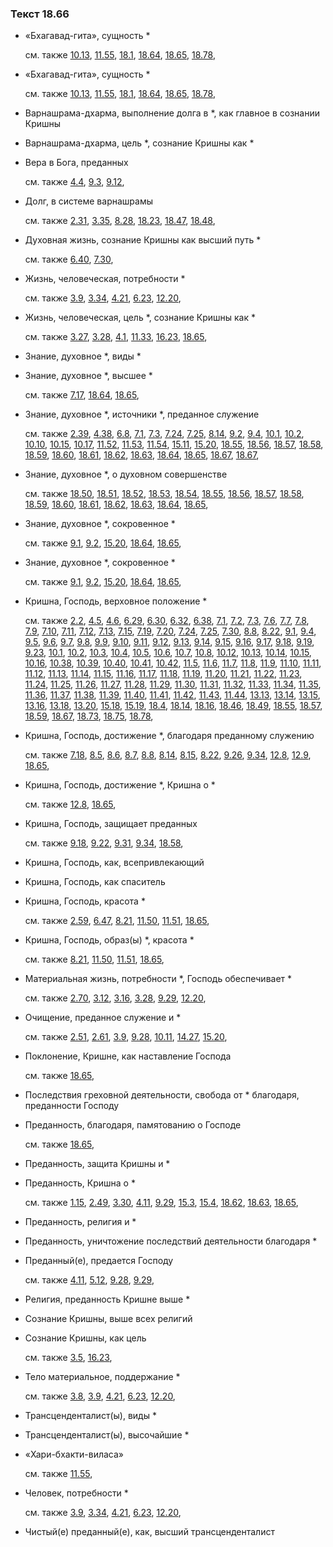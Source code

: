 ### Текст 18.66
	
- «Бхагавад-гита», сущность *

	см. также  [10.13](../10/1013.md),  [11.55](../11/1155.md),  [18.1](../18/1801.md),  [18.64](../18/1864.md),  [18.65](../18/1865.md),  [18.78](../18/1878.md), 
	
- «Бхагавад-гита», сущность *

	см. также  [10.13](../10/1013.md),  [11.55](../11/1155.md),  [18.1](../18/1801.md),  [18.64](../18/1864.md),  [18.65](../18/1865.md),  [18.78](../18/1878.md), 
	
- Варнашрама-дхарма, выполнение долга в *, как главное в сознании Кришны

	
- Варнашрама-дхарма, цель *, сознание Кришны как *

	
- Вера в Бога, преданных

	см. также  [4.4](../04/0404.md),  [9.3](../09/0903.md),  [9.12](../09/0912.md), 
	
- Долг, в системе варнашрамы

	см. также  [2.31](../02/0231.md),  [3.35](../03/0335.md),  [8.28](../08/0828.md),  [18.23](../18/1823.md),  [18.47](../18/1847.md),  [18.48](../18/1848.md), 
	
- Духовная жизнь, сознание Кришны как высший путь *

	см. также  [6.40](../06/0640.md),  [7.30](../07/0730.md), 
	
- Жизнь, человеческая, потребности *

	см. также  [3.9](../03/0309.md),  [3.34](../03/0334.md),  [4.21](../04/0421.md),  [6.23](../06/0623.md),  [12.20](../12/1220.md), 
	
- Жизнь, человеческая, цель *, сознание Кришны как *

	см. также  [3.27](../03/0327.md),  [3.28](../03/0328.md),  [4.1](../04/0401.md),  [11.33](../11/1133.md),  [16.23](../16/1623.md),  [18.65](../18/1865.md), 
	
- Знание, духовное *, виды *

	
- Знание, духовное *, высшее *

	см. также  [7.17](../07/0717.md),  [18.64](../18/1864.md),  [18.65](../18/1865.md), 
	
- Знание, духовное *, источники *, преданное служение

	см. также  [2.39](../02/0239.md),  [4.38](../04/0438.md),  [6.8](../06/0608.md),  [7.1](../07/0701.md),  [7.3](../07/0703.md),  [7.24](../07/0724.md),  [7.25](../07/0725.md),  [8.14](../08/0814.md),  [9.2](../09/0902.md),  [9.4](../09/0904.md),  [10.1](../10/1001.md),  [10.2](../10/1002.md),  [10.10](../10/1010.md),  [10.15](../10/1015.md),  [10.17](../10/1017.md),  [11.52](../11/1152.md),  [11.53](../11/1153.md),  [11.54](../11/1154.md),  [15.11](../15/1511.md),  [15.20](../15/1520.md),  [18.55](../18/1855.md),  [18.56](../18/1856.md),  [18.57](../18/1857.md),  [18.58](../18/1858.md),  [18.59](../18/1859.md),  [18.60](../18/1860.md),  [18.61](../18/1861.md),  [18.62](../18/1862.md),  [18.63](../18/1863.md),  [18.64](../18/1864.md),  [18.65](../18/1865.md),  [18.67](../18/1867.md),  [18.67](../18/1867.md), 
	
- Знание, духовное *, о духовном совершенстве

	см. также  [18.50](../18/1850.md),  [18.51](../18/1851.md),  [18.52](../18/1852.md),  [18.53](../18/1853.md),  [18.54](../18/1854.md),  [18.55](../18/1855.md),  [18.56](../18/1856.md),  [18.57](../18/1857.md),  [18.58](../18/1858.md),  [18.59](../18/1859.md),  [18.60](../18/1860.md),  [18.61](../18/1861.md),  [18.62](../18/1862.md),  [18.63](../18/1863.md),  [18.64](../18/1864.md),  [18.65](../18/1865.md), 
	
- Знание, духовное *, сокровенное *

	см. также  [9.1](../09/0901.md),  [9.2](../09/0902.md),  [15.20](../15/1520.md),  [18.64](../18/1864.md),  [18.65](../18/1865.md), 
	
- Знание, духовное *, сокровенное *

	см. также  [9.1](../09/0901.md),  [9.2](../09/0902.md),  [15.20](../15/1520.md),  [18.64](../18/1864.md),  [18.65](../18/1865.md), 
	
- Кришна, Господь, верховное положение *

	см. также  [2.2](../02/0202.md),  [4.5](../04/0405.md),  [4.6](../04/0406.md),  [6.29](../06/0629.md),  [6.30](../06/0630.md),  [6.32](../06/0632.md),  [6.38](../06/0638.md),  [7.1](../07/0701.md),  [7.2](../07/0702.md),  [7.3](../07/0703.md),  [7.6](../07/0706.md),  [7.7](../07/0707.md),  [7.8](../07/0708.md),  [7.9](../07/0709.md),  [7.10](../07/0710.md),  [7.11](../07/0711.md),  [7.12](../07/0712.md),  [7.13](../07/0713.md),  [7.15](../07/0715.md),  [7.19](../07/0719.md),  [7.20](../07/0720.md),  [7.24](../07/0724.md),  [7.25](../07/0725.md),  [7.30](../07/0730.md),  [8.8](../08/0808.md),  [8.22](../08/0822.md),  [9.1](../09/0901.md),  [9.4](../09/0904.md),  [9.5](../09/0905.md),  [9.6](../09/0906.md),  [9.7](../09/0907.md),  [9.8](../09/0908.md),  [9.9](../09/0909.md),  [9.10](../09/0910.md),  [9.11](../09/0911.md),  [9.12](../09/0912.md),  [9.13](../09/0913.md),  [9.14](../09/0914.md),  [9.15](../09/0915.md),  [9.16](../09/0916.md),  [9.17](../09/0917.md),  [9.18](../09/0918.md),  [9.19](../09/0919.md),  [9.23](../09/0923.md),  [10.1](../10/1001.md),  [10.2](../10/1002.md),  [10.3](../10/1003.md),  [10.4](../10/1004.md),  [10.5](../10/1005.md),  [10.6](../10/1006.md),  [10.7](../10/1007.md),  [10.8](../10/1008.md),  [10.12](../10/1012.md),  [10.13](../10/1013.md),  [10.14](../10/1014.md),  [10.15](../10/1015.md),  [10.16](../10/1016.md),  [10.38](../10/1038.md),  [10.39](../10/1039.md),  [10.40](../10/1040.md),  [10.41](../10/1041.md),  [10.42](../10/1042.md),  [11.5](../11/1105.md),  [11.6](../11/1106.md),  [11.7](../11/1107.md),  [11.8](../11/1108.md),  [11.9](../11/1109.md),  [11.10](../11/1110.md),  [11.11](../11/1111.md),  [11.12](../11/1112.md),  [11.13](../11/1113.md),  [11.14](../11/1114.md),  [11.15](../11/1115.md),  [11.16](../11/1116.md),  [11.17](../11/1117.md),  [11.18](../11/1118.md),  [11.19](../11/1119.md),  [11.20](../11/1120.md),  [11.21](../11/1121.md),  [11.22](../11/1122.md),  [11.23](../11/1123.md),  [11.24](../11/1124.md),  [11.25](../11/1125.md),  [11.26](../11/1126.md),  [11.27](../11/1127.md),  [11.28](../11/1128.md),  [11.29](../11/1129.md),  [11.30](../11/1130.md),  [11.31](../11/1131.md),  [11.32](../11/1132.md),  [11.33](../11/1133.md),  [11.34](../11/1134.md),  [11.35](../11/1135.md),  [11.36](../11/1136.md),  [11.37](../11/1137.md),  [11.38](../11/1138.md),  [11.39](../11/1139.md),  [11.40](../11/1140.md),  [11.41](../11/1141.md),  [11.42](../11/1142.md),  [11.43](../11/1143.md),  [11.44](../11/1144.md),  [13.13](../13/1313.md),  [13.14](../13/1314.md),  [13.15](../13/1315.md),  [13.16](../13/1316.md),  [13.18](../13/1318.md),  [13.20](../13/1320.md),  [15.18](../15/1518.md),  [15.19](../15/1519.md),  [18.4](../18/1804.md),  [18.14](../18/1814.md),  [18.16](../18/1816.md),  [18.46](../18/1846.md),  [18.49](../18/1849.md),  [18.55](../18/1855.md),  [18.57](../18/1857.md),  [18.59](../18/1859.md),  [18.67](../18/1867.md),  [18.73](../18/1873.md),  [18.75](../18/1875.md),  [18.78](../18/1878.md), 
	
- Кришна, Господь, достижение *, благодаря преданному служению

	см. также  [7.18](../07/0718.md),  [8.5](../08/0805.md),  [8.6](../08/0806.md),  [8.7](../08/0807.md),  [8.8](../08/0808.md),  [8.14](../08/0814.md),  [8.15](../08/0815.md),  [8.22](../08/0822.md),  [9.26](../09/0926.md),  [9.34](../09/0934.md),  [12.8](../12/1208.md),  [12.9](../12/1209.md),  [18.65](../18/1865.md), 
	
- Кришна, Господь, достижение *, Кришна о *

	см. также  [12.8](../12/1208.md),  [18.65](../18/1865.md), 
	
- Кришна, Господь, защищает преданных

	см. также  [9.18](../09/0918.md),  [9.22](../09/0922.md),  [9.31](../09/0931.md),  [9.34](../09/0934.md),  [18.58](../18/1858.md), 
	
- Кришна, Господь, как, всепривлекающий

	
- Кришна, Господь, как спаситель

	
- Кришна, Господь, красота *

	см. также  [2.59](../02/0259.md),  [6.47](../06/0647.md),  [8.21](../08/0821.md),  [11.50](../11/1150.md),  [11.51](../11/1151.md),  [18.65](../18/1865.md), 
	
- Кришна, Господь, образ(ы) *, красота *

	см. также  [8.21](../08/0821.md),  [11.50](../11/1150.md),  [11.51](../11/1151.md),  [18.65](../18/1865.md), 
	
- Материальная жизнь, потребности *, Господь обеспечивает *

	см. также  [2.70](../02/0270.md),  [3.12](../03/0312.md),  [3.16](../03/0316.md),  [3.28](../03/0328.md),  [9.29](../09/0929.md),  [12.20](../12/1220.md), 
	
- Очищение, преданное служение и *

	см. также  [2.51](../02/0251.md),  [2.61](../02/0261.md),  [3.9](../03/0309.md),  [9.28](../09/0928.md),  [10.11](../10/1011.md),  [14.27](../14/1427.md),  [15.20](../15/1520.md), 
	
- Поклонение, Кришне, как наставление Господа

	см. также  [18.65](../18/1865.md), 
	
- Последствия греховной деятельности, свобода от * благодаря, преданности Господу

	
- Преданность, благодаря, памятованию о Господе

	см. также  [18.65](../18/1865.md), 
	
- Преданность, защита Кришны и *

	
- Преданность, Кришна о *

	см. также  [1.15](../01/0115.md),  [2.49](../02/0249.md),  [3.30](../03/0330.md),  [4.11](../04/0411.md),  [9.29](../09/0929.md),  [15.3](../15/1503.md),  [15.4](../15/1504.md),  [18.62](../18/1862.md),  [18.63](../18/1863.md),  [18.65](../18/1865.md), 
	
- Преданность, религия и *

	
- Преданность, уничтожение последствий деятельности благодаря *

	
- Преданный(е), предается Господу

	см. также  [4.11](../04/0411.md),  [5.12](../05/0512.md),  [9.28](../09/0928.md),  [9.29](../09/0929.md), 
	
- Религия, преданность Кришне выше *

	
- Сознание Кришны, выше всех религий

	
- Сознание Кришны, как цель

	см. также  [3.5](../03/0305.md),  [16.23](../16/1623.md), 
	
- Тело материальное, поддержание *

	см. также  [3.8](../03/0308.md),  [3.9](../03/0309.md),  [4.21](../04/0421.md),  [6.23](../06/0623.md),  [12.20](../12/1220.md), 
	
- Трансценденталист(ы), виды *

	
- Трансценденталист(ы), высочайшие *

	
- «Хари-бхакти-виласа»

	см. также  [11.55](../11/1155.md), 
	
- Человек, потребности *

	см. также  [3.9](../03/0309.md),  [3.34](../03/0334.md),  [4.21](../04/0421.md),  [6.23](../06/0623.md),  [12.20](../12/1220.md), 
	
- Чистый(е) преданный(е), как, высший трансценденталист

